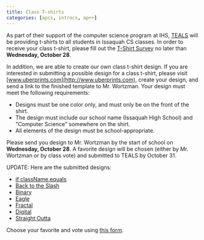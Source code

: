 ```yaml
---
title: Class T-shirts
categories: [apcs, introcs, ap++]
---
```

As part of their support of the computer science program at IHS, [TEALS](http://www.tealsk12.org) will be providing t-shirts to all students in Issaquah CS classes.  In order to receive your class t-shirt, please fill out the [T-Shirt Survey](http://goo.gl/forms/ZGx2qYs5R8) no later than **Wednesday, October 28**.

In addition, we are able to create our own class t-shirt design.  If you are interested in submitting a possible design for a class t-shirt, please visit [www.uberprints.com](http://www.uberprints.com), create your design, and send a link to the finished template to Mr. Wortzman.  Your design must meet the following requirements:

* Designs must be one color only, and must only be on the front of the shirt.
* The design must include our school name (Issaquah High School) and "Computer Science" somewhere on the shirt.
* All elements of the design must be school-appropriate.

Please send you design to Mr. Wortzman by the start of school on **Wednesday, October 28**.  A favorite design will be chosen (either by Mr. Wortzman or by class vote) and submitted to TEALS by October 31.

UPDATE: Here are the submitted designs:

* [if className.equals](http://www.uberprints.com/studio?tdid=612574&tdtok=w1gmc5hphzah4t1fx6po)
* [Back to the Slash](http://www.uberprints.com/studio?tdid=612536&tdtok=mcuuwho3iqizhicpwngh)
* [Binary](http://www.uberprints.com/studio?tdid=612471&tdtok=2se57rojnmotedl1f9it)
* [Eagle](http://www.uberprints.com/studio?tdid=612459&tdtok=fpqmrhhqskixv3d7hqyy)
* [Fractal](http://www.uberprints.com/studio?tdid=612213&tdtok=x6plig75psyegg5uteeg)
* [Digital](http://www.uberprints.com/studio?tdid=611590&tdtok=fwdpvomttqcfnzrmh5zy)
* [Straight Outta](http://www.uberprints.com/studio?tdid=612672&tdtok=z0b535pxdifatxthuqtc)

Choose your favorite and vote using [this form](https://docs.google.com/forms/d/1-GYwzQxhQ35G2Thmn4x1rJufoSu7JRrQa4wnbHp6Yzo/viewform).